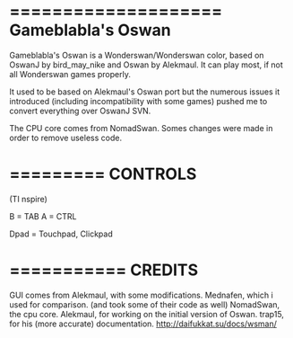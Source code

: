 ====================
Gameblabla's Oswan
====================

Gameblabla's Oswan is a Wonderswan/Wonderswan color, 
based on OswanJ by bird_may_nike and Oswan by Alekmaul.
It can play most, if not all Wonderswan games properly.

It used to be based on Alekmaul's Oswan port but the numerous issues it introduced
(including incompatibility with some games) pushed me to convert everything over OswanJ SVN.

The CPU core comes from NomadSwan.
Somes changes were made in order to remove useless code.

=========
CONTROLS
=========

(TI nspire)

B = TAB
A =  CTRL

Dpad = Touchpad, Clickpad

===========
CREDITS
===========

GUI comes from Alekmaul, with some modifications.
Mednafen, which i used for comparison. (and took some of their code as well)
NomadSwan, the cpu core.
Alekmaul, for working on the initial version of Oswan. 
trap15, for his (more accurate) documentation. 
http://daifukkat.su/docs/wsman/
